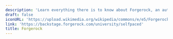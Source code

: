 ```yaml
---
description: 'Learn everything there is to know about Forgerock, an authentication platform'
draft: false
iconURL: 'https://upload.wikimedia.org/wikipedia/commons/e/e5/Forgerock_Logo_190px.png'
link: 'https://backstage.forgerock.com/university/selfpaced'
title: Forgerock
---
```

